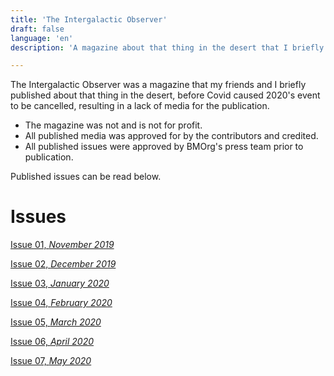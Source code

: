 ```yaml
---
title: 'The Intergalactic Observer'
draft: false
language: 'en'
description: 'A magazine about that thing in the desert that I briefly published with my friends.'

---
```

The Intergalactic Observer was a magazine that my friends and I briefly published about that thing in the desert,
before Covid caused 2020's event to be cancelled, resulting in a lack of media for the publication.


* The magazine was not and is not for profit.
* All published media was approved for by the contributors and credited.
* All published issues were approved by BMOrg's press team prior to publication.

Published  issues can be read below.


# Issues
[Issue 01, _November 2019_](./issue01_nov2019.pdf)

[Issue 02, _December 2019_](./issue02_dec2019.pdf)

[Issue 03, _January 2020_](./issue03_jan2020.pdf)

[Issue 04, _February 2020_](./issue04_feb2020.pdf)

[Issue 05, _March 2020_](./issue05_mar2020.pdf)

[Issue 06, _April 2020_](./issue06_apr2020.pdf)

[Issue 07, _May 2020_](./issue07_may2020.pdf)
